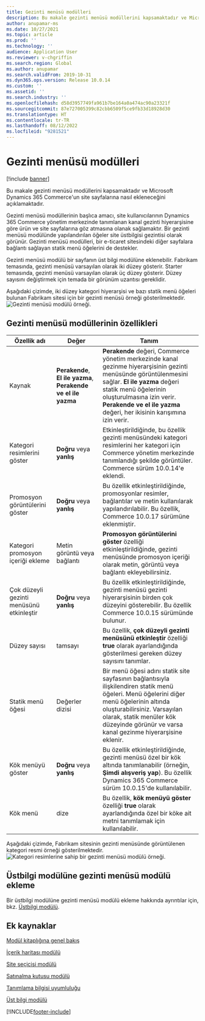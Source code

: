 ```yaml
---
title: Gezinti menüsü modülleri
description: Bu makale gezinti menüsü modüllerini kapsamaktadır ve Microsoft Dynamics 365 Commerce'un site sayfalarına nasıl ekleneceğini açıklamaktadır.
author: anupamar-ms
ms.date: 10/27/2021
ms.topic: article
ms.prod: ''
ms.technology: ''
audience: Application User
ms.reviewer: v-chgriffin
ms.search.region: Global
ms.author: anupamar
ms.search.validFrom: 2019-10-31
ms.dyn365.ops.version: Release 10.0.14
ms.custom: ''
ms.assetid: ''
ms.search.industry: ''
ms.openlocfilehash: d58d3957749fa961b7be164a0a474ac90a23321f
ms.sourcegitcommit: 87e727005399c82cbb6509f5ce9fb33d18928d30
ms.translationtype: HT
ms.contentlocale: tr-TR
ms.lasthandoff: 08/12/2022
ms.locfileid: "9281521"
---
```

# <a name="navigation-menu-module"></a>Gezinti menüsü modülleri

[!include [banner](includes/banner.md)]

Bu makale gezinti menüsü modüllerini kapsamaktadır ve Microsoft Dynamics 365 Commerce'un site sayfalarına nasıl ekleneceğini açıklamaktadır.

Gezinti menüsü modüllerinin başlıca amacı, site kullanıcılarının Dynamics 365 Commerce yönetim merkezinde tanımlanan kanal gezinti hiyerarşisine göre ürün ve site sayfalarına göz atmasına olanak sağlamaktır. Bir gezinti menüsü modülünde yapılandırılan öğeler site üstbilgisi gezintisi olarak görünür. Gezinti menüsü modülleri, bir e-ticaret sitesindeki diğer sayfalara bağlantı sağlayan statik menü öğelerini de destekler.

Gezinti menüsü modülü bir sayfanın üst bilgi modülüne eklenebilir. Fabrikam temasında, gezinti menüsü varsayılan olarak iki düzey gösterir. Starter temasında, gezinti menüsü varsayılan olarak üç düzey gösterir. Düzey sayısını değiştirmek için temada bir görünüm uzantısı gereklidir.

Aşağıdaki çizimde, iki düzey kategori hiyerarşisi ve bazı statik menü öğeleri bulunan Fabrikam sitesi için bir gezinti menüsü örneği gösterilmektedir.
![Gezinti menüsü modülü örneği.](./media/ecommerce-header.png)

## <a name="navigation-menu-module-properties"></a>Gezinti menüsü modüllerinin özellikleri

| Özellik adı             | Değer                 | Tanım |
|---------------------------|-----------------------|-------------|
| Kaynak                  | **Perakende**, **El ile yazma**, **Perakende ve el ile yazma** | **Perakende** değeri, Commerce yönetim merkezinde kanal gezinme hiyerarşisinin gezinti menüsünde görüntülenmesini sağlar. **El ile yazma** değeri statik menü öğelerinin oluşturulmasına izin verir. **Perakende ve el ile yazma** değeri, her ikisinin karışımına izin verir. |
| Kategori resimlerini göster | **Doğru** veya **yanlış**    | Etkinleştirildiğinde, bu özellik gezinti menüsündeki kategori resimlerini her kategori için Commerce yönetim merkezinde tanımlandığı şekilde görüntüler. Commerce sürüm 10.0.14'e eklendi. |
| Promosyon görüntülerini göster | **Doğru** veya **yanlış** | Bu özellik etkinleştirildiğinde, promosyonlar resimler, bağlantılar ve metin kullanılarak yapılandırılabilir. Bu özellik, Commerce 10.0.17 sürümüne eklenmiştir. |
|Kategori promosyon içeriği ekleme | Metin görüntü veya bağlantı | **Promosyon görüntülerini göster** özelliği etkinleştirildiğinde, gezinti menüsünde promosyon içeriği olarak metin, görüntü veya bağlantı ekleyebilirsiniz. |
| Çok düzeyli gezinti menüsünü etkinleştir | **Doğru** veya **yanlış** | Bu özellik etkinleştirildiğinde, gezinti menüsü gezinti hiyerarşisinin birden çok düzeyini gösterebilir. Bu özellik Commerce 10.0.15 sürümünde bulunur. |
| Düzey sayısı | tamsayı | Bu özellik, **çok düzeyli gezinti menüsünü etkinleştir** özelliği **true** olarak ayarlandığında gösterilmesi gereken düzey sayısını tanımlar. |
| Statik menü öğesi| Değerler dizisi| Bir menü öğesi adını statik site sayfasının bağlantısıyla ilişkilendiren statik menü öğeleri. Menü öğelerini diğer menü öğelerinin altında oluşturabilirsiniz. Varsayılan olarak, statik menüler kök düzeyinde görünür ve varsa kanal gezinme hiyerarşisine eklenir. |
| Kök menüyü göster | **Doğru** veya **yanlış** | Bu özellik etkinleştirildiğinde, gezinti menüsü özel bir kök altında tanımlanabilir (örneğin, **Şimdi alışveriş yap**). Bu özellik Dynamics 365 Commerce sürüm 10.0.15'de kullanılabilir. |
| Kök menü | dize | Bu özellik, **kök menüyü göster** özelliği **true** olarak ayarlandığında özel bir köke ait metni tanımlamak için kullanılabilir. |

Aşağıdaki çizimde, Fabrikam sitesinin gezinti menüsünde görüntülenen kategori resmi örneği gösterilmektedir.
![Kategori resimlerine sahip bir gezinti menüsü modülü örneği.](./media/ecommerce-categoryimages.PNG)

## <a name="add-a-navigation-menu-module-to-a-header-module"></a>Üstbilgi modülüne gezinti menüsü modülü ekleme

Bir üstbilgi modülüne gezinti menüsü modülü ekleme hakkında ayrıntılar için, bkz. [Üstbilgi modülü](author-header-module.md).

## <a name="additional-resources"></a>Ek kaynaklar

[Modül kitaplığına genel bakış](starter-kit-overview.md)

[İçerik haritası modülü](add-breadcrumb.md)

[Site seçicisi modülü](site-selector.md)

[Satınalma kutusu modülü](add-buy-box.md)

[Tanımlama bilgisi uyumluluğu](cookie-compliance.md)

[Üst bilgi modülü](author-header-module.md)


[!INCLUDE[footer-include](../includes/footer-banner.md)]
